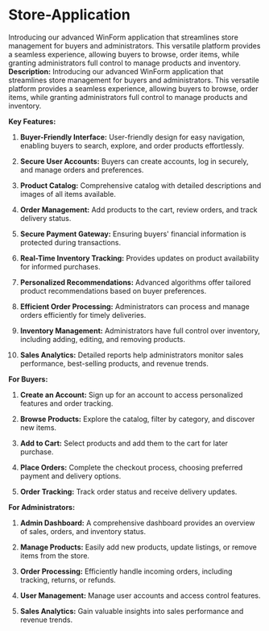 # Store-Application
Introducing our advanced WinForm application that streamlines store management for buyers and administrators. This versatile platform provides a seamless experience, allowing buyers to browse, order items, while granting administrators full control to manage products and inventory. 
**Description:**
Introducing our advanced WinForm application that streamlines store management for buyers and administrators. This versatile platform provides a seamless experience, allowing buyers to browse, order items, while granting administrators full control to manage products and inventory. 

**Key Features:**

1. **Buyer-Friendly Interface:** User-friendly design for easy navigation, enabling buyers to search, explore, and order products effortlessly.

2. **Secure User Accounts:** Buyers can create accounts, log in securely, and manage orders and preferences.

3. **Product Catalog:** Comprehensive catalog with detailed descriptions and images of all items available.

4. **Order Management:** Add products to the cart, review orders, and track delivery status.

5. **Secure Payment Gateway:** Ensuring buyers' financial information is protected during transactions.

6. **Real-Time Inventory Tracking:** Provides updates on product availability for informed purchases.

7. **Personalized Recommendations:** Advanced algorithms offer tailored product recommendations based on buyer preferences.

8. **Efficient Order Processing:** Administrators can process and manage orders efficiently for timely deliveries.

9. **Inventory Management:** Administrators have full control over inventory, including adding, editing, and removing products.

10. **Sales Analytics:** Detailed reports help administrators monitor sales performance, best-selling products, and revenue trends.


**For Buyers:**

1. **Create an Account:** Sign up for an account to access personalized features and order tracking.

2. **Browse Products:** Explore the catalog, filter by category, and discover new items.

3. **Add to Cart:** Select products and add them to the cart for later purchase.

4. **Place Orders:** Complete the checkout process, choosing preferred payment and delivery options.

5. **Order Tracking:** Track order status and receive delivery updates.

**For Administrators:**

1. **Admin Dashboard:** A comprehensive dashboard provides an overview of sales, orders, and inventory status.

2. **Manage Products:** Easily add new products, update listings, or remove items from the store.

3. **Order Processing:** Efficiently handle incoming orders, including tracking, returns, or refunds.

4. **User Management:** Manage user accounts and access control features.

5. **Sales Analytics:** Gain valuable insights into sales performance and revenue trends.
